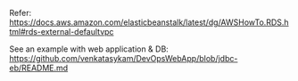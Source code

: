 Refer: https://docs.aws.amazon.com/elasticbeanstalk/latest/dg/AWSHowTo.RDS.html#rds-external-defaultvpc

See an example with web application & DB: https://github.com/venkatasykam/DevOpsWebApp/blob/jdbc-eb/README.md
